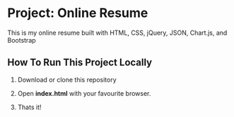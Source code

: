 # Project: Online Resume

This is my online resume built with HTML, CSS, jQuery, JSON, Chart.js, and Bootstrap

## How To Run This Project Locally

1. Download or clone this repository

2. Open **index.html** with your favourite browser.

3. Thats it!

